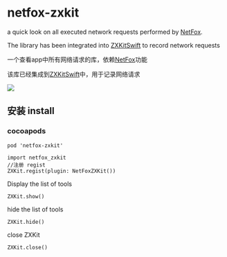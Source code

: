 # netfox-zxkit

a quick look on all executed network requests performed by [NetFox](https://github.com/kasketis/netfox).

The library has been integrated into [ZXKitSwift](https://github.com/ZXKitCode/ZXKitSwift) to record network requests


一个查看app中所有网络请求的库，依赖[NetFox](https://github.com/kasketis/netfox)功能

该库已经集成到[ZXKitSwift](https://github.com/ZXKitCode/ZXKitSwift)中，用于记录网络请求

![](https://raw.githubusercontent.com/kasketis/netfox/master/assets/overview1_5_3.gif)

## 安装 install

### cocoapods

```
pod 'netfox-zxkit'
```

```
import netfox_zxkit
//注册 regist
ZXKit.regist(plugin: NetFoxZXKit())

```

Display the list of tools

```
ZXKit.show()
```

hide the list of tools

```
ZXKit.hide()
```

close ZXKit

```
ZXKit.close()
```